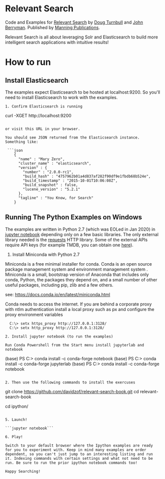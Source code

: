 # Relevant Search

Code and Examples for [Relevant Search](http://manning.com/turnbull) by [Doug Turnbull](http://github.com/softwaredoug) and [John Berryman](http://github.com/jnbrymn). Published by [Manning Publications](http://manning.com).

Relevant Search is all about leveraging Solr and Elasticsearch to build more intelligent search applications with intuitive results!

# How to run

## Install Elasticsearch

The examples expect Elasticsearch to be hosted at localhost:9200. So you'll need to install Elasticsearch to work with the examples.

   ```
1. Confirm Elasticsearch is running

  ```
  curl -XGET http://localhost:9200
  ```
  
  or visit this URL in your browser. 
  
  You should see JSON returned from the Elasticsearch instance. Something like:

   ```json
      {
        "name" : "Mary Zero",
        "cluster_name" : "elasticsearch",
        "version" : {
          "number" : "2.0.0-rc1",
          "build_hash" : "4757962b01a4d837af282f90df9e1fbdb68b524e",
          "build_timestamp" : "2015-10-01T10:06:08Z",
          "build_snapshot" : false,
          "lucene_version" : "5.2.1"
        },
        "tagline" : "You Know, for Search"
      }
   ```

## Running The Python Examples on Windows

The examples are written in Python 2.7 (which was EOLed in Jan 2020) in [jupyter notebook](http://ipython.org/notebook.html) depending only on a few basic libraries. The only external library needed is the [requests](http://docs.python-requests.org/en/latest/) HTTP library. Some of the external APIs require API keys (for example TMDB, you can obtain one [here](https://www.themoviedb.org/faq/api)).


1. Install Miniconda with Python 2.7

Miniconda is a free minimal installer for conda. Conda is an open source package management system and environment management system . Miniconda is a small, bootstrap version of Anaconda that includes only conda, Python, the packages they depend on, and a small number of other useful packages, including pip, zlib and a few others. 

see: https://docs.conda.io/en/latest/miniconda.html

Conda needs to access the internet. If you are behind a corporate proxy with ntlm authentication install a local proxy such as px and configure the proxy environment variables
```
  C:\> setx https_proxy http://127.0.0.1:3128/
  C:\> setx http_proxy http://127.0.0.1:3128/
  
2. Install jupyter notebook (to run the examples)

Run Conda Powershell from the Start menu install jupyterlab and notebook
```
(base) PS C:\> conda install -c conda-forge notebook
(base) PS C:\> conda install -c conda-forge jupyterlab
(base) PS C:\> conda install -c conda-forge notebook
```

2. Then use the following commands to install the exercuses
  ```
  git clone https://github.com/davidzof/relevant-search-book.git
  cd relevant-search-book
  
  cd ipython/
  ```

5. Launch!

  ```jupyter notebook```

6. Play!

Switch to your default browser where the Ipython examples are ready for you to experiment with. Keep in mind many examples are order dependent, so you can't just jump to an interesting listing and run it. Indexing commands with certain settings and what not need to be run. Be sure to run the prior ipython notebook commands too!

Happy Searching!

